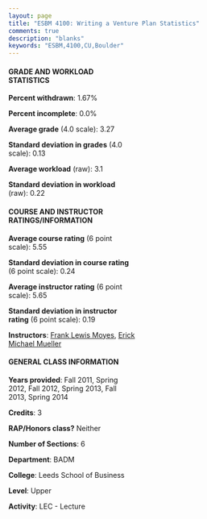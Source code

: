 ```yaml
---
layout: page
title: "ESBM 4100: Writing a Venture Plan Statistics"
comments: true
description: "blanks"
keywords: "ESBM,4100,CU,Boulder"
---
```

<head>
<script src="https://ajax.googleapis.com/ajax/libs/jquery/2.1.3/jquery.min.js"></script>
<script src="https://dl.dropboxusercontent.com/s/pc42nxpaw1ea4o9/highcharts.js?dl=0"></script>
<!-- <script src="../assets/js/highcharts.js"></script> -->
<style type="text/css">@font-face {
	font-family: "Bebas Neue";
	src: url(https://www.filehosting.org/file/details/544349/BebasNeue Regular.otf) format("opentype");
	}
	h1.Bebas { 
		font-family: "Bebas Neue", Verdana, Tahoma;
	}
</style>
</head>
<body>
	<div id="container" style="float: right; width: 45%; height: 88%; margin-left: 2.5%; margin-right: 2.5%;"></div>
	<script language="JavaScript">
		$(document).ready(function() {
		var chart = {type: 'column'};
		var title = {text: 'Grade Distribution'};
		var xAxis = {categories: ['A','B','C','D','F'],crosshair: true};
		var yAxis = {min: 0,title: {text: 'Percentage'}};
		var tooltip = {headerFormat: '<center><b><span style="font-size:20px">{point.key}</span></b></center>',
		               pointFormat: '<td style="padding:0"><b>{point.y:.1f}%</b></td>',
		               footerFormat: '</table>',shared: true,useHTML: true};
		var plotOptions = {column: {pointPadding: 0.0,borderWidth: 0}};  
		var credits = {enabled: false};var series= [{name: 'Percent',data: [38.43,55.95,5.62,0.0,0.0,]}];
		var json = {};
		json.chart = chart;
		json.title = title;
		json.tooltip = tooltip;
		json.xAxis = xAxis;
		json.yAxis = yAxis;  
		json.series = series;
		json.plotOptions = plotOptions;  
		json.credits = credits;
		$('#container').highcharts(json);
	});
	</script>
</body>
			   
#### GRADE AND WORKLOAD STATISTICS

**Percent withdrawn**: 1.67%

**Percent incomplete**: 0.0%

**Average grade** (4.0 scale): 3.27

**Standard deviation in grades** (4.0 scale): 0.13

**Average workload** (raw): 3.1

**Standard deviation in workload** (raw): 0.22

#### COURSE AND INSTRUCTOR RATINGS/INFORMATION

**Average course rating** (6 point scale): 5.55

**Standard deviation in course rating** (6 point scale): 0.24

**Average instructor rating** (6 point scale): 5.65

**Standard deviation in instructor rating** (6 point scale): 0.19

**Instructors**: <a href='../../instructors/Frank_Lewis_Moyes'>Frank Lewis Moyes</a>, <a href='../../instructors/Erick_Michael_Mueller'>Erick Michael Mueller</a>

#### GENERAL CLASS INFORMATION

**Years provided**: Fall 2011, Spring 2012, Fall 2012, Spring 2013, Fall 2013, Spring 2014

**Credits**: 3

**RAP/Honors class?** Neither

**Number of Sections**: 6

**Department**: BADM

**College**: Leeds School of Business

**Level**: Upper

**Activity**: LEC - Lecture
